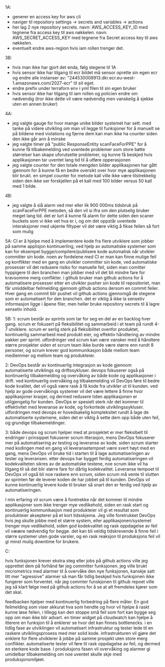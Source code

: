 1A:
- generer en access key for aws cli
- naviger til repository settings -> secrets and variables -> actions
- her lag 2 nye repository secrets. navn: AWS_ACCESS_KEY_ID med tegnene fra access key til aws nøkkelen. navn: AWS_SECRET_ACCESS_KEY med tegnene fra Secret access key til aws nøkkelen.
- eventuelt endre aws-region hvis iam rollen trenger det.

3B:
- hvis man ikke har gjort det enda, følg stegene til 1A
- hvis sensor ikke har tilgang til ecr bildet må sensor oprette sin egen ecr og endre alle instanser av: "244530008913.dkr.ecr.eu-west-1.amazonaws.com/2027-ecr" til sit eget.
- endre prefix under terraforn env i yml filen til sin egen bruker
- hvis sensor ikke har tilgang til iam rollen og policien endre om nødvendig (tror ikke dette vil være nødvendig men vanskelig å sjekke uten en annen bruker)

4A:
- jeg valgte gauge for hvor mange unike bilder systemet har sett. med tanke på videre utvikling om man vil legge til funksjoner for å manuelt se på bildene med violations og fjerne dem kan man ikke ha counter siden den ikke går ann å minske
- jeg valgte timer på "public ResponseEntity<PPEResponse> scanFaceForPPE" for å kunne få tilbakemelding ved uventede problemer som store bøtte størrelser kan skape uforutsette problemer, og kunne få beskjed hvis applikasjonen tar uventet lang tid til å utføre opperasjonen
- jeg valgte counter for den totale mengden bilder applikasjonen har gått gjennom for å kunne få en bedre oversikt over hvor mye applikasjonen blir brukt. en simpel counter for metode kall ville ikke være tilstrekkelig siden den ikke ser forskjellen på et kall med 100 bilder versus 50 kall med 1 bilde.

4B:
- jeg valgte å slå alarm ved mer eller lik 900 000ms tidsbruk på scanFaceForPPE metoden, så den vil si ifra om den plutselig bruker meget lang tid. det er lurt å kunne få alarm for dette siden den scaner buckets som vi ikke vet hva er i, og om det oppstår uventede interaksjoner med ukjente filtyper vil det være viktig å fikse feilen så fort som mulig  

5A:
CI er å hjelpe med å implementere kode fra flere utviklere som jobber på samme applisjon kontinuerling, ved hjelp av automatiske systemer som kan for eksempel bygge/compilere/publisere kode automatisk når utvikler committer sin kode.
noen av fordelene med CI er man kan finne mulige feil og konflikter med en gang en utvikler committer sin kode, ved automatiske prosesser vil det redusere risiko for manuelle feil, siden man comitter hyppigere til den branchen man jobber med vil det bli mindre fare for kravsomme merg conflikter.
i github bruker man github actions for å automatisere prosesser etter en utvikler pusher sin kode til repositoriet, man får umiddelbar feilmelding gjennom github actions dersom en commit feiler. Hver gang en commit blir pushet vil github actions gjennomgå de stegene som er automatisert for den branchen. det er viktig å ikke la sensetiv informasjon ligge i åpene filer, men heller bruke repository secrets til å lagre sensetiv inhold.

5B:
1:
scrum består av sprints som tar for seg en del av en backlog hver gang. scrum er fokusert på fleksibilitet og sammarbeid i et team på rundt 4-7 utviklere.
scrum er serlig sterk på fleksibilitet ovenfor produktet, kontinuerlig sammarbeid med produkt eier, og effektiv håndtering av mindre pakker per sprint.
utfordringer ved scrum kan være vansker med å håndtere større prosjekter siden et scrum team ikke burde være større enn rundt 8 personer, og scrum krever god kommunikasjon både mellom team medlemmer og mellom team og produkteier.

2:
DevOps består av kontinuerlig integrasjon av kode gjennom automatiserte utviklings og driftssykluser. devops fokuserer også på kontinuerlig tilbakemelding og overvåking av både kode og applikasjoner i drift.
ved kontinuerlig overvåking og tilbakemelding vil DevOps føre til bedre kode kvalitet, det vil også være rask å få kode fra utvikler ut til kunden. ved hjelp av gode overvåkings systemer vil det være lettere å finne hvor applikasjoner krasjer, og dermed redusere tiden applikasjonen er utilgjengelig for kunden.
DevOps er spesielt sterk når det kommer til effektivitet med leveranse av kode, og forkortede utviklingssykluser. utfordringen med devops er hovedsakelig kompleksitet rundt å lage de automatiserte systemene, siden det er viktig å sette dem opp både uten feil, og grundige tilbakemeldinger.

3:
både devops og scrum hjelper med at prosjektet er mer fleksibelt til endringer
i prinsippet fokuserer scrum itterasjon, mens DevOps fokuserer mer på automatisering av testing og leveranse av kode. siden scrum starter med kodingen med en gang vil leveransetempoet være svert høyt med en gang, mens DevOps vil bruke tid i starten til å lage automatiseringen av tester og leveransen. etter devops har bygget ferdig automatiseringen vil kodekvaliteten sikres av de automatiske testene, noe scrum ikke vil ha tilgang til så det blir større fare for dårlig kodekvalitet. Leveranse tempoet til DevOps vil også bli noe raskere enn scrum, siden scrum må vente til slutten av sprinten før de leverer koden de har jobbet på til kunden. DevOps vil kunne kontinuerlig levere kode til bruker så snart den er ferdig ved hjelp av automatiseringen.

I min erfaring vil scrum være å foretrekke når det kommer til mindre applikasjoner som ikke trenger mye vedlikehold, siden en rask start og kontinuerlig kommunikasjon med produkteier vil gi et resultat som produkteier aksepterer på et kort tidsskjema.
Jeg ville foretrukket DevOps hvis jeg skulle jobbe med et større system, eller applikasjonen/systemet trenger mye vedlikehold, siden god kodekvalitet og rask oppdagelse av feil vil væære nødvendig for begge. det kan bli veldig tidskrevende å finne feil i større systemer uten gode varsler, og en rask reaksjon til produksjons feil vil gi minst mulig downtime for brukere.

C:

hvis funksjonen krever ekstra steg eller jobs på github actions ville jeg opprettet dem på forhånd før jeg committer funksjonen. jeg ville brukt micrometrics med alarmer til å overvåke den nye funksjonen, kanskje satt litt mer "agressive" alarmer så man får tidlig beskjed hvis funksjonen ikke fungerer som forventet. når jeg commter funskjonen til github repoet ville jeg så klart følge med på github actions for å se at alt fremdeles kjører som det skal. 

feedbacken hjelper med kontinuerlig forbedring på flere måter. En god feilmelding som viser akkurat hva som hendte og hvor vil hjelpe å raskt kunne løse feilen, i tillegg kan den stoppe små feil som fort kan bygge seg opp om man ikke blir advart. en timer widget på cloudwatch kan hjelpe å itterere en funksjon til å enklerer se hvor det kan finnes bottlenecks. i en tidlig fase av utviklingen vil automatisert infrastruktur og tester lede til en raskere utviklingsprosess med mer solid kode. infrastrukturen vil gjøre det enklere for flere utviklerer å jobbe på samme prosjekt uten store merg conflikter. automatiserte tester vil føre til rask oppdagelse av feil, og dermed en sterkere kode base. I produksjons fasen vil overvåking og alarmer gi umidelbar tilbakemelding om noe uventet skulle skje med produksjonsmiljøet.
